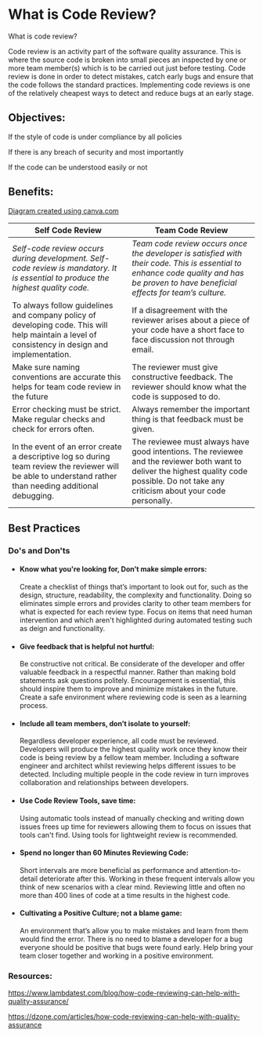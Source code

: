 # What is Code Review? 

What is code review? 

Code review is an activity part of the software quality assurance. This is where the source code is broken into small pieces an inspected by one or more team member(s) which is to be carried out just before testing. Code review is done in order to detect mistakes, catch early bugs and ensure that the code follows the standard practices. Implementing code reviews is one of the relatively cheapest ways to detect and reduce bugs at an early stage. 


## Objectives:

If the style of code is under compliance by all policies

If there is any breach of security and most importantly 

If the code can be understood easily or not

## Benefits:

[Diagram created using canva.com](https://www.canva.com/search/templates?q=Cycle%20Diagram&category=tADWs0Cq50o&doctype=TACQ-lCLuV8&designSpec=djE6dEFEV3MwQ3E1MG86Z2xvYmFsLXByZXNlbnRhdGlvbg%3D%3D&width=1024&height=768)




**Self Code Review** |**Team Code Review**
------------ | -------------
  *Self-code review occurs during development. Self-code review is mandatory. It is essential to produce the highest quality code.* | *Team code review occurs once the developer is satisfied with their code. This is essential to enhance code quality and has be proven to have beneficial effects for team’s culture.*
To always follow guidelines and company policy of developing code. This will help maintain a level of consistency in design and implementation.| If a disagreement with the reviewer arises about a piece of your code have a short face to face discussion not through email. 
 Make sure naming conventions are accurate this helps for team code review in the future    | The reviewer must give constructive feedback. The reviewer should know what the code is supposed to do. 
Error checking must be strict. Make regular checks and check for errors often.     | Always remember the important thing is that feedback must be given.
In the event of an error create a descriptive log so during team review the reviewer will be able to understand rather than needing additional debugging. | The reviewee must always have good intentions.  The reviewee and the reviewer both want to deliver the highest quality code possible. Do not take any criticism about your code personally. 

## Best Practices

### Do's and Don'ts

- #### Know what you're looking for, Don’t make simple errors:  

    Create a checklist of things that’s important to look out for, such as the design, structure, readability, the complexity and functionality. Doing so eliminates simple errors and provides clarity to other team members for what is expected for each review type. Focus on items that need human intervention and which aren't highlighted during automated testing such as deign and functionality.  

-  #### Give feedback that is helpful not hurtful: 

    Be constructive not critical. Be considerate of the developer and offer valuable feedback in a respectful manner. Rather than making bold statements ask questions politely. Encouragement is essential, this should inspire them to improve and minimize mistakes in the future. Create a safe environment where reviewing code is seen as a learning process.  
 

- #### Include all team members, don’t isolate to yourself:  

    Regardless developer experience, all code must be reviewed. Developers will produce the highest quality work once they know their code is being review by a fellow team member. Including a software engineer and architect whilst reviewing helps different issues to be detected.  Including multiple people in the code review in turn improves collaboration and relationships between developers. 

- #### Use Code Review Tools, save time: 
  Using automatic tools instead of manually checking and writing down issues frees up time for reviewers allowing them to focus on issues that tools can't find.  Using tools for lightweight review is recommended. 
 

- #### Spend no longer than 60 Minutes Reviewing Code: 
  Short intervals are more beneficial as performance and attention-to-detail deteriorate after this. Working in these frequent intervals allow you think of new scenarios with a clear mind.  Reviewing little and often no more than 400 lines of code at a time results in the highest code. 
 

- #### Cultivating a Positive Culture;  not a blame game:  
  An environment that’s allow you to make mistakes and learn from them would find the error. There is no need to blame a developer for a bug everyone should be positive that bugs were found early. Help bring your team closer together and working in a positive environment. 
 



### Resources: 

https://www.lambdatest.com/blog/how-code-reviewing-can-help-with-quality-assurance/

https://dzone.com/articles/how-code-reviewing-can-help-with-quality-assurance 






